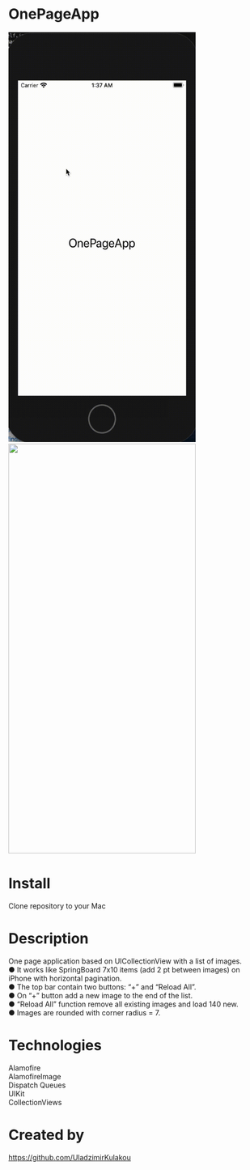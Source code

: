 # OnePageApp


<img src="https://github.com/UladzimirKulakou/OnePageApp/blob/main/1.gif" width="370" height="810" />
<img src="https://github.com/UladzimirKulakou/OnePageApp/blob/main/1-2.gif" width="370" height="810" />


# Install

Clone repository to your Mac 

# Description

One page application based on UICollectionView with a list of images.  
●    It works like SpringBoard 7x10 items (add 2 pt between images) on iPhone with horizontal pagination.  
●    The top bar contain two buttons: “+” and “Reload All”.  
●    On “+” button add a new image to the end of the list.  
●    “Reload All” function remove all existing images and load 140 new.   
●    Images are rounded with corner radius = 7.  

# Technologies

Alamofire  
AlamofireImage  
Dispatch Queues  
UIKit  
CollectionViews  


# Created by

https://github.com/UladzimirKulakou

